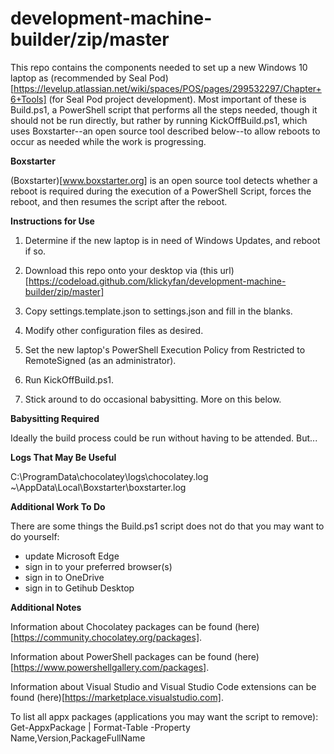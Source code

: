 # development-machine-builder/zip/master

This repo contains the components needed to set up a new Windows 10 laptop as (recommended by Seal
Pod)[https://levelup.atlassian.net/wiki/spaces/POS/pages/299532297/Chapter+6+Tools] (for Seal Pod
project development). Most important of these  is Build.ps1, a  PowerShell script that performs all
the steps needed, though it should not be run directly, but rather by running KickOffBuild.ps1, 
which uses Boxstarter--an open source tool described below--to allow reboots to occur as needed
while the work is progressing.

**Boxstarter**

(Boxstarter)[www.boxstarter.org] is an open source tool detects whether a reboot is required during
the execution of a PowerShell Script, forces the reboot, and then resumes the script after the
reboot.

**Instructions for Use**

1. Determine if the new laptop is in need of Windows Updates, and reboot if so.

2. Download this repo onto your desktop via
   (this url)[https://codeload.github.com/klickyfan/development-machine-builder/zip/master]

3. Copy settings.template.json to settings.json and fill in the blanks.

4. Modify other configuration files as desired.

5. Set the new laptop's PowerShell Execution Policy from Restricted to 
   RemoteSigned (as an administrator).

6. Run KickOffBuild.ps1.

7. Stick around to do occasional babysitting. More on this below.

**Babysitting Required**

Ideally the build process could be run without having to be attended. But...

**Logs That May Be Useful**

C:\ProgramData\chocolatey\logs\chocolatey.log
~\AppData\Local\Boxstarter\boxstarter.log 

**Additional Work To Do**

There are some things the Build.ps1 script does not do that you may want to do
yourself:

* update Microsoft Edge
* sign in to your preferred browser(s)
* sign in to OneDrive
* sign in to Getihub Desktop

**Additional Notes**

Information about Chocolatey packages can be found
(here)[https://community.chocolatey.org/packages].

Information about PowerShell packages can be found
(here)[https://www.powershellgallery.com/packages].

Information about Visual Studio and Visual Studio Code extensions can be found
(here)[https://marketplace.visualstudio.com].

To list all appx packages (applications you may want the script to remove):
    Get-AppxPackage | Format-Table -Property Name,Version,PackageFullName
